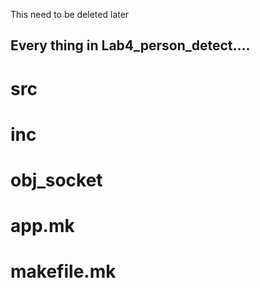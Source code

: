 This need to be deleted later


## Every thing in Lab4_person_detect....
# src
# inc
# obj_socket
# app.mk
# makefile.mk
